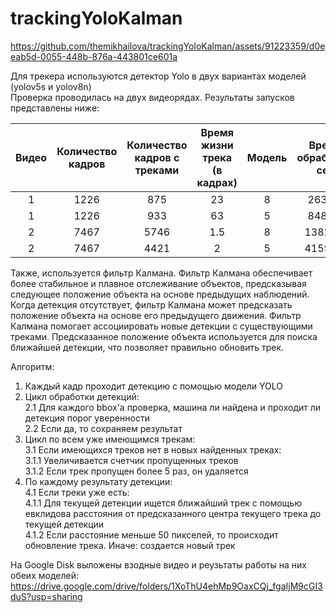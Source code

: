 ﻿# trackingYoloKalman



https://github.com/themikhailova/trackingYoloKalman/assets/91223359/d0eeab5d-0055-448b-876a-443801ce601a


Для трекера используются детектор Yolo в двух вариантах моделей (yolov5s и yolov8n)  
Проверка проводилась на двух видеорядах. Результаты запусков представлены ниже:  

|     Видео      | Количество кадров | Количество кадров с треками  | Время жизни трека (в кадрах) | Модель | Время обработки, сек| Среднее fps |
|     :---:      |       :---:       |             :---:            |             :---:            |  :---: |        :---:        |    :---:    |
|       1        |        1226       |              875             |               23             |    8   |        263.94       |    4.65     |
|       1        |        1226       |              933             |               63             |    5   |        848.37       |    1.45     |
|       2        |        7467       |              5746            |              1.5             |    8   |        1382.75      |    5.40     |
|       2        |        7467       |              4421            |                2             |    5   |        4155.52      |    1.80     |

Также, используется фильтр Калмана. Фильтр Калмана обеспечивает более стабильное и плавное отслеживание объектов, предсказывая следующее положение объекта на основе предыдущих наблюдений. Когда детекция отсутствует, фильтр Калмана может предсказать положение объекта на основе его предыдущего движения. Фильтр Калмана помогает ассоциировать новые детекции с существующими треками. Предсказанное положение объекта используется для поиска ближайшей детекции, что позволяет правильно обновить трек.   

Алгоритм:
1. Каждый кадр проходит детекцию с помощью модели YOLO
2. Цикл обработки детекций:  
   2.1 Для каждого bbox'а проверка, машина ли найдена и проходит ли детекция порог уверенности  
   2.2 Если да, то сохраняем результат  
3. Цикл по всем уже имеющимся трекам:  
   3.1 Если имеющихся треков нет в новых найденных треках:  
      3.1.1 Увеличивается счетчик пропущенных треков  
      3.1.2 Если трек пропущен более 5 раз, он удаляется  
4. По каждому результату детекции:  
   4.1 Если треки уже есть:  
      4.1.1 Для текущей детекции ищется ближайший трек с помощью евклидова расстояния от предсказанного центра текущего трека до текущей детекции  
      4.1.2 Если расстояние меньше 50 пикселей, то происходит обновление трека. Иначе: создается новый трек  


На Google Disk выложены взодные видео и реузьтаты работы на них обеих моделей: https://drive.google.com/drive/folders/1XoThU4ehMp9OaxCQj_fgaIjM9cGI3duS?usp=sharing  
